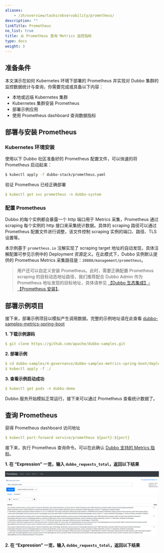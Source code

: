 ```yaml
---
aliases:
    - /zh/overview/tasks/observability/prometheus/
description: ""
linkTitle: Prometheus
no_list: true
title: 从 Prometheus 查询 Metrics 监控指标
type: docs
weight: 3
---
```




## 准备条件
本文演示在如何 Kubernetes 环境下部署的 Prometheus 并实现对 Dubbo 集群的监控数据统计与查询，你需要完成或具备以下内容：
* 本地或远端 Kubernetes 集群
* Kubernetes 集群安装 Prometheus
* 部署示例应用
* 使用 Prometheus dashboard 查询数据指标

## 部署与安装 Prometheus
### Kubernetes 环境安装
使用以下 Dubbo 社区准备好的 Prometheus 配置文件，可以快速的将 Prometheus 启动起来：

```sh
$ kubectl apply -f dubbo-stack/prometheus.yaml
```

验证 Prometheus 已经正确部署
```yaml
$ kubectl get svc prometheus -n dubbo-system
```

### 配置 Prometheus

Dubbo 的每个实例都会暴露一个 http 端口用于 Metrics 采集，Prometheus 通过 scraping 每个实例的 http 接口来采集统计数据。具体的 scraping 路径可以通过 Prometheus 配置文件进行调整，该文件控制 scraping 实例的端口、路径、TLS 设置等。

本示例基于 `prometheus.io` 注解实现了 scraping target 地址的自动发现，具体注解配置可参见示例中的 Deployment 资源定义。在此模式下，Dubbo 实例默认提供的 Prometheus Metrics 采集路径是：`20888/management/prometheus`。

> 用户还可以自定义安装 Prometheus。此时，需要正确配置 Prometheus scraping 的目标动态地址路径，我们推荐配合 Dubbo Admin 作为 Prometheus 地址发现的目标地址，具体请参见 [【Dubbo 生态集成】-【Prometheus 安装】](../../../reference/integrations/prometheus/)。

## 部署示例项目
接下来，部署示例项目以模拟产生调用数据。完整的示例地址请在此查看 [dubbo-samples-metrics-spring-boot](https://github.com/apache/dubbo-samples/tree/master/4-governance/dubbo-samples-metrics-spring-boot)

**1. 下载示例源码**

```yaml
$ git clone https://github.com/apache/dubbo-samples.git
```

**2. 部署示例**

```yaml
$ cd dubbo-samples/4-governance/dubbo-samples-metrics-spring-boot/deploy/k8s
$ kubectl apply -f ./
```

**3. 查看示例启动成功**
```yaml
$ kubectl get pods -n dubbo-demo
```

Dubbo 服务开始模拟正常运行，接下来可以通过 Prometheus 查看统计数据了。

## 查询 Prometheus

获得 Prometheus dashboard 访问地址
```yaml
$ kubectl port-forward service/prometheus ${port}:${port}
```

接下来，执行 Prometheus 查询命令。可以在此确认 [Dubbo 支持的 Metrics 指标](../../../reference/proposals/metrics/)。

**1. 在 “Expression” 一览，输入 `dubbo_requests_total`，返回以下结果**

![img](/imgs/v3/tasks/observability/prometheus.png)

**2. 在 “Expression” 一览，输入 `dubbo_requests_total`，返回以下结果**
